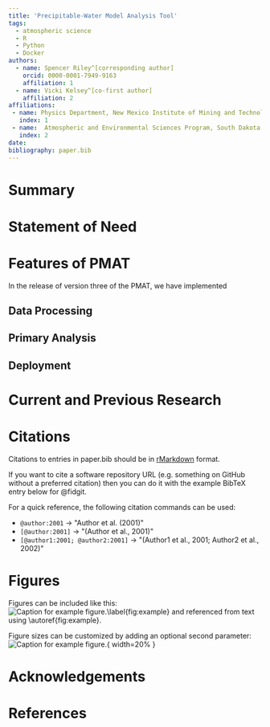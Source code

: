 ```yaml
---
title: 'Precipitable-Water Model Analysis Tool'
tags:
  - atmospheric science
  - R
  - Python
  - Docker
authors:
  - name: Spencer Riley^[corresponding author]
    orcid: 0000-0001-7949-9163
    affiliation: 1
  - name: Vicki Kelsey^[co-first author]
    affiliation: 2
affiliations:
 - name: Physics Department, New Mexico Institute of Mining and Technology
   index: 1
 - name:  Atmospheric and Environmental Sciences Program, South Dakota School of Mines and Technology
   index: 2
date: 
bibliography: paper.bib
---
```


# Summary

# Statement of Need

# Features of PMAT
In the release of version three of the PMAT, we have implemented 
## Data Processing

## Primary Analysis

## Deployment 

# Current and Previous Research

# Citations

Citations to entries in paper.bib should be in
[rMarkdown](http://rmarkdown.rstudio.com/authoring_bibliographies_and_citations.html)
format.

If you want to cite a software repository URL (e.g. something on GitHub without a preferred
citation) then you can do it with the example BibTeX entry below for @fidgit.

For a quick reference, the following citation commands can be used:
- `@author:2001`  ->  "Author et al. (2001)"
- `[@author:2001]` -> "(Author et al., 2001)"
- `[@author1:2001; @author2:2001]` -> "(Author1 et al., 2001; Author2 et al., 2002)"

# Figures

Figures can be included like this:
![Caption for example figure.\label{fig:example}](figure.png)
and referenced from text using \autoref{fig:example}.

Figure sizes can be customized by adding an optional second parameter:
![Caption for example figure.](figure.png){ width=20% }

# Acknowledgements


# References